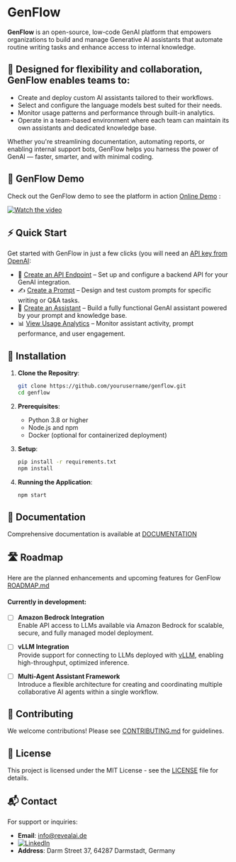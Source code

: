 
# GenFlow

**GenFlow** is an open-source, low-code  GenAI platform that empowers organizations to build and manage Generative AI assistants that automate routine writing tasks and enhance access to internal knowledge.

## 🌟 Designed for flexibility and collaboration, GenFlow enables teams to:
- Create and deploy custom AI assistants tailored to their workflows.
- Select and configure the language models best suited for their needs.
- Monitor usage patterns and performance through built-in analytics.
- Operate in a team-based environment where each team can maintain its own assistants and dedicated knowledge base.

Whether you're streamlining documentation, automating reports, or enabling internal support bots, GenFlow helps you harness the power of GenAI — faster, smarter, and with minimal coding.

## 🎥 GenFlow Demo

Check out the GenFlow demo to see the platform in action [Online Demo](https://genflow.revealai.de/) :

[![Watch the video](https://img.youtube.com/vi/tP5Ox9R0naA/maxresdefault.jpg)](https://www.youtube.com/watch?v=tP5Ox9R0naA)

## ⚡ Quick Start

Get started with GenFlow in just a few clicks (you will need an [API key from OpenAI](https://platform.openai.com/api-keys):

- 🔧 [Create an API Endpoint](#) – Set up and configure a backend API for your GenAI integration.
- ✍️ [Create a Prompt](#) – Design and test custom prompts for specific writing or Q&A tasks.
- 🤖 [Create an Assistant](#) – Build a fully functional GenAI assistant powered by your prompt and knowledge base.
- 📊 [View Usage Analytics](#) – Monitor assistant activity, prompt performance, and user engagement.
  
## 🚀 Installation

1. **Clone the Repositry**:
   ```bash
   git clone https://github.com/yourusername/genflow.git
   cd genflow
   ```

2. **Prerequisites**:
   - Python 3.8 or higher
   - Node.js and npm
   - Docker (optional for containerized deployment)

3. **Setup**:
   ```bash
   pip install -r requirements.txt
   npm install
   ```

4. **Running the Application**:
   ```bash
   npm start
   ```

## 📖 Documentation

Comprehensive documentation is available at [DOCUMENTATION](dev/DOCUMENTATION.md)

## 🛣️ Roadmap

Here are the planned enhancements and upcoming features for GenFlow [ROADMAP.md](dev/ROADMAP.md)
#### Currently in development:

- [ ] **Amazon Bedrock Integration**  
  Enable API access to LLMs available via Amazon Bedrock for scalable, secure, and fully managed model deployment.

- [ ] **vLLM Integration**  
  Provide support for connecting to LLMs deployed with [vLLM](https://github.com/vllm-project/vllm), enabling high-throughput, optimized inference.

- [ ] **Multi-Agent Assistant Framework**  
  Introduce a flexible architecture for creating and coordinating multiple collaborative AI agents within a single workflow.

## 🤝 Contributing

We welcome contributions! Please see [CONTRIBUTING.md](dev/CONTRIBUTING.md) for guidelines.

## 📄 License

This project is licensed under the MIT License - see the [LICENSE](LICENSE) file for details.

## 📬 Contact

For support or inquiries:

- **Email**: info@revealai.de
- [![LinkedIn](https://img.shields.io/badge/LinkedIn-Follow-blue?logo=linkedin)](https://www.linkedin.com/company/76154575/)
- **Address**: Darm Street 37, 64287 Darmstadt, Germany
